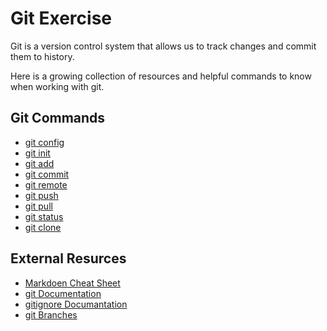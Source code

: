 # Git Exercise

Git is a version control system that allows us to track changes and commit them to history.

Here is a growing collection of resources and helpful commands to know when working with git.

## Git Commands

- [git config](./Commands/Config.md)
- [git init](./Commands/Init.md)
- [git add](./Commands/Add.md)
- [git commit](./Commands/Commit.md)
- [git remote](./Commands/Remote.md)
- [git push](./Commands/Push.md)
- [git pull](./Commands/Pull.md)
- [git status](./Commands/Status.md)
- [git clone](./Commands/Clone.md)

## External Resurces

- [Markdoen Cheat Sheet](https://www.markdownguide.org/cheat-sheet/)
- [git Documentation](https://git-scm.com/docs)
- [gitignore Documantation](https://git-scm.doc/gitignore)
- [git Branches](https://git-scm.com/book/en/v2/Git-Branching-Branches-in-a-Nutshell)
